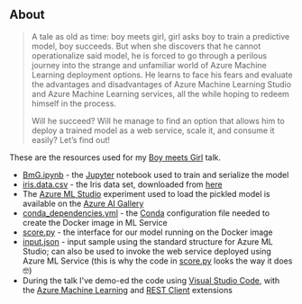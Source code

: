 ## About

> A tale as old as time: boy meets girl, girl asks boy to train a predictive model, boy succeeds. But when she discovers that he cannot operationalize said model, he is forced to go through a perilous journey into the strange and unfamiliar world of Azure Machine Learning deployment options. He learns to face his fears and evaluate the advantages and disadvantages of Azure Machine Learning Studio and Azure Machine Learning services, all the while hoping to redeem himself in the process.
> 
> Will he succeed? Will he manage to find an option that allows him to deploy a trained model as a web service, scale it, and consume it easily? Let’s find out!

These are the resources used for my [Boy meets Girl](https://vladiliescu.net/talks/boy-meets-girl/) talk.

* [BmG.ipynb](BmG.ipynb) - the [Jupyter](http://jupyter.org) notebook used to train and serialize the model
* [iris.data.csv](./data/iris.data.csv) - the Iris data set, downloaded from [here](https://archive.ics.uci.edu/ml/datasets/iris)
* The [Azure ML Studio](https://studio.azureml.net) experiment used to load the pickled model is available on the [Azure AI Gallery](https://gallery.azure.ai/Experiment/Custom-Python-model-integration-using-the-Iris-dataset)
* [conda_dependencies.yml](conda_dependencies.yml) - the [Conda](http://conda.io) configuration file needed to create the Docker image in ML Service
* [score.py](score.py) - the interface for our model running on the Docker image
* [input.json](input.json) - input sample using the standard structure for Azure ML Studio; can also be used to invoke the web service deployed using Azure ML Service (this is why the code in [score.py](score.py) looks the way it does 🤓)
* During the talk I've demo-ed the code using [Visual Studio Code](https://code.visualstudio.com), with the [Azure Machine Learning](https://marketplace.visualstudio.com/items?itemName=ms-toolsai.vscode-ai) and [REST Client](https://marketplace.visualstudio.com/items?itemName=humao.rest-client) extensions